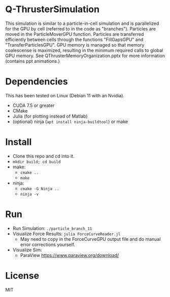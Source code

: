 # Q-ThrusterSimulation
This simulation is similar to a particle-in-cell simulation and is parallelized for the GPU by cell (referred to in the code as "branches").  Particles are moved in the ParticleMoverGPU function.  Particles are transferred efficiently between cells through the functions "FillGapsGPU" and "TransferParticlesGPU".  GPU memory is managed so that memory coalescense is maximized, resulting in the minimum required calls to global GPU memory.  See QThrusterMemoryOrganization.pptx for more information (contains ppt animations.)

# Dependencies
This has been tested on Linux (Debian 11 with an Nvidia).
- CUDA 7.5 or greater
- CMake
- Julia (for plotting instead of Matlab)
- (optional) ninja (`apt install ninja-buildtool`) or make

# Install
- Clone this repo and cd into it.
- `mkdir build; cd build`
- make:
  - `cmake ..`
  - `make`
- ninja:
  - `cmake -G Ninja ..`
  - `ninja -v`

# Run
- Run Simulation: `./particle_branch_11`
- Visualize Force Results: `julia ForceCurveReader.jl`
  - May need to copy in the ForceCurveGPU output file and do manual error corrections yourself.
- Visualize Sim:
  - ParaView https://www.paraview.org/download/

# License
MIT
